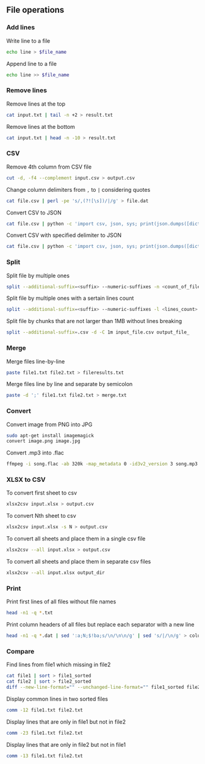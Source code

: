 ## File operations

### Add lines
Write line to a file
```bash
echo line > $file_name
```

Append line to a file
```bash
echo line >> $file_name
```

### Remove lines
Remove lines at the top
```bash
cat input.txt | tail -n +2 > result.txt
```

Remove lines at the bottom
```bash
cat input.txt | head -n -10 > result.txt
```

### CSV
Remove 4th column from CSV file
```bash
cut -d, -f4 --complement input.csv > output.csv
```

Change column delimiters from `,` to `|` considering quotes
```bash
cat file.csv | perl -pe 's/,(?![\s])/|/g' > file.dat
```

Convert CSV to JSON
```bash
cat file.csv | python -c 'import csv, json, sys; print(json.dumps([dict(r) for r in csv.DictReader(sys.stdin)]))' > result.json
```

Convert CSV with specified delimiter to JSON
```bash
cat file.csv | python -c 'import csv, json, sys; print(json.dumps([dict(r) for r in csv.DictReader(sys.stdin, delimiter="\t")]))' > result.json
```

### Split
Split file by multiple ones
```bash
split --additional-suffix=<suffix> --numeric-suffixes -n <count_of_files> <file_name> <output_file_prefix>
```

Split file by multiple ones with a sertain lines count
```bash
split --additional-suffix=<suffix> --numeric-suffixes -l <lines_count> <file_name> <output_file_prefix>
```

Split file by chunks that are not larger than 1MB without lines breaking
```bash
split --additional-suffix=.csv -d -C 1m input_file.csv output_file_
```

### Merge
Merge files line-by-line
```bash
paste file1.txt file2.txt > fileresults.txt
```

Merge files line by line and separate by semicolon
```bash
paste -d ';' file1.txt file2.txt > merge.txt
```

### Convert
Convert image from PNG into JPG
```bash
sudo apt-get install imagemagick
convert image.png image.jpg
```

Convert .mp3 into .flac
```bash
ffmpeg -i song.flac -ab 320k -map_metadata 0 -id3v2_version 3 song.mp3
```

### XLSX to CSV
To convert first sheet to csv
```bash
xlsx2csv input.xlsx > output.csv
```

To convert Nth sheet to csv
```bash
xlsx2csv input.xlsx -s N > output.csv
```

To convert all sheets and place them in a single csv file
```bash
xlsx2csv --all input.xlsx > output.csv
```

To convert all sheets and place them in separate csv files
```bash
xlsx2csv --all input.xlsx output_dir
```

### Print
Print first lines of all files without file names
```bash
head -n1 -q *.txt
```

Print column headers of all files but replace each separator with a new line
```bash
head -n1 -q *.dat | sed ':a;N;$!ba;s/\n/\n\n/g' | sed 's/|/\n/g' > columns.txt
```

### Compare
Find lines from file1 which missing in file2
```bash
cat file1 | sort > file1_sorted
cat file2 | sort > file2_sorted
diff --new-line-format="" --unchanged-line-format="" file1_sorted file2_sorted
```

Display common lines in two sorted files
```bash
comm -12 file1.txt file2.txt
```

Display lines that are only in file1 but not in file2
```bash
comm -23 file1.txt file2.txt
```

Display lines that are only in file2 but not in file1
```bash
comm -13 file1.txt file2.txt
```
